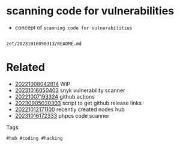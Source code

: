 # scanning code for vulnerabilities

- concept of `scanning code for vulnerabilities`

```
```

` zet/20231016050313/README.md `

# Related

- [20221008042814](/zet/20221008042814/README.md) WIP
- [20231016050403](/zet/20231016050403/README.md) snyk vulnerability scanner
- [20221007193324](/zet/20221007193324/README.md) github actions
- [20230905030303](/zet/20230905030303/README.md) script to get github release links
- [20221012171100](/zet/20221012171100/README.md) recently created nodes hub
- [20231016172333](/zet/20231016172333/README.md) phpcs code scanner

Tags:

    #hub #coding #hacking

